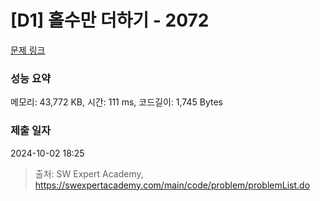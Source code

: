 # [D1] 홀수만 더하기 - 2072 

[문제 링크](https://swexpertacademy.com/main/code/problem/problemDetail.do?contestProbId=AV5QSEhaA5sDFAUq) 

### 성능 요약

메모리: 43,772 KB, 시간: 111 ms, 코드길이: 1,745 Bytes

### 제출 일자

2024-10-02 18:25



> 출처: SW Expert Academy, https://swexpertacademy.com/main/code/problem/problemList.do